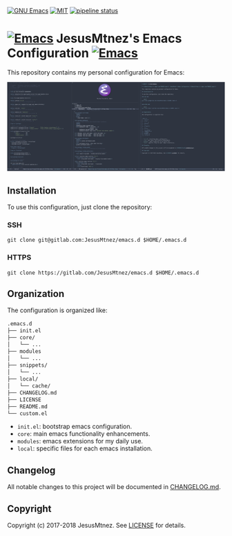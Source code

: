 [comment]: # (Start Badges)

[![GNU Emacs](https://img.shields.io/badge/GNU%20Emacs-25.3%20%2F%2026.1-blue.svg)](https://www.gnu.org/software/emacs/) [![MIT](https://img.shields.io/github/license/mashape/apistatus.svg)](/LICENSE) [![pipeline status](https://gitlab.com/JesusMtnez/emacs.d/badges/master/pipeline.svg)](https://gitlab.com/JesusMtnez/emacs.d/pipelines)

[comment]: # (End Badges)

# [![Emacs](http://i.imgur.com/TANBZR2.png)]() JesusMtnez's Emacs Configuration [![Emacs](http://i.imgur.com/TANBZR2.png)]()

This repository contains my personal configuration for Emacs: 

[![Emacs Preview](/assets/emacs-preview.png)](/assets/emacs-preview.png)

## Installation ##

To use this configuration, just clone the repository:

### SSH ###

```shell
git clone git@gitlab.com:JesusMtnez/emacs.d $HOME/.emacs.d
```

### HTTPS ###

```shell
git clone https://gitlab.com/JesusMtnez/emacs.d $HOME/.emacs.d
```

## Organization

The configuration is organized like:

```
.emacs.d
├── init.el
├── core/
│   └── ...
├── modules
│   └── ...
├── snippets/
│   └── ...
├── local/
│   └── cache/
├── CHANGELOG.md
├── LICENSE
├── README.md
└── custom.el
```

- `init.el`: bootstrap emacs configuration.
- `core`: main emacs functionality enhancements.
- `modules`: emacs extensions for my daily use.
- `local`: specific files for each  emacs installation.

## Changelog

All notable changes to this project will be documented in [CHANGELOG.md](/CHANGELOG.md).

## Copyright

Copyright (c) 2017-2018 JesusMtnez. See [LICENSE](/LICENSE) for details.
